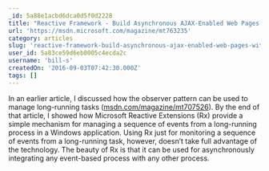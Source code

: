 ```yaml
---
_id: 5a88e1acbd6dca0d5f0d2228
title: "Reactive Framework - Build Asynchronous AJAX-Enabled Web Pages with Reactive Extensions"
url: 'https://msdn.microsoft.com/magazine/mt763235'
category: articles
slug: 'reactive-framework-build-asynchronous-ajax-enabled-web-pages-with-reactive-extensions'
user_id: 5a83ce59d6eb0005c4ecda2c
username: 'bill-s'
createdOn: '2016-09-03T07:42:30.000Z'
tags: []
---
```


In an earlier article, I discussed how the observer pattern can be used to manage long-running tasks (<a href="http://msdn.com/magazine/mt707526">msdn.com/magazine/mt707526</a>). By the end of that article, I showed how Microsoft Reactive Extensions (Rx) provide a simple mechanism for managing a sequence of events from a long-running process in a Windows application. Using Rx just for monitoring a sequence of events from a long-­running task, however, doesn’t take full advantage of the technology. The beauty of Rx is that it can be used for asynchronously integrating any event-based process with any other process.
